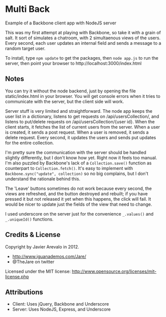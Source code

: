 # Multi Back
Example of a Backbone client app with NodeJS server

This was my first attempt at playing with Backbone, so take it with a grain of salt. It sort of simulates a chatroom, with 2 simultaenous
views of the users. Every second, each user updates an internal field and sends a message to a random target user.

To install, type `npm update` to get the packages, then `node app.js` to run the server, then point your browser to http://localhost:3000/index.html

## Notes

You can try it without the node backend, just by opening the file static/index.html in your browser. You will get console errors
when it tries to communicate with the server, but the client side will work.

Server stuff is very limited and straightforward. The node app keeps the user list in a dictionary, listens to get requests on /api/usersCollection/,
and listens to put/delete requests on /api/usersCollection/{user id}. When the client starts, it fetches the list of current users from the server. When
a user is created, it sends a post request. When a user is removed, it sends a delete request. Every second, it updates the users and sends put updates for
the entire collection.

I'm pretty sure the communication with the server should be handled slightly differently, but I don't know how yet. Right now it feels too manual.
I'm also puzzled by Backbone's lack of a `Collection.save()` function as counterpart to `Collection.fetch()`. It's easy to implement with
`Backbone.sync("update", collection)` so no big complains, but I don't understand the rationale behind this.

The 'Leave' buttons sometimes do not work because every second, the views are refreshed, and the button destroyed and rebuilt; if you have pressed it but
not released it yet when this happens, the click will fail. It would be nicer to update just the fields of the view that need to change.

I used underscore on the server just for the convenience `_.values()` and `_.uniqueId()` functions.

## Credits & License
Copyright by Javier Arevalo in 2012.

- http://www.iguanademos.com/Jare/
- @TheJare on twitter

Licensed under the MIT license: http://www.opensource.org/licenses/mit-license.php

## Attributions

- Client: Uses jQuery, Backbone and Underscore
- Server: Uses NodeJS, Express, and Underscore

